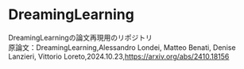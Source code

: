 # DreamingLearning
DreamingLearningの論文再現用のリポジトリ\
原論文：DreamingLearning,Alessandro Londei, Matteo Benati, Denise Lanzieri, Vittorio Loreto,2024.10.23,https://arxiv.org/abs/2410.18156

